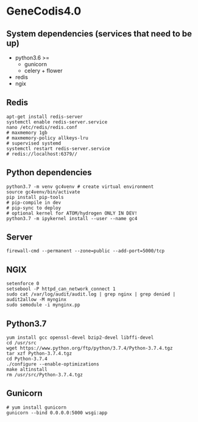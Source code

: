 # GeneCodis4.0

## System dependencies (services that need to be up)
* python3.6 >=
    * gunicorn
    * celery + flower   
* redis
* ngix

## Redis
```shell
apt-get install redis-server
systemctl enable redis-server.service
nano /etc/redis/redis.conf
# maxmemory 1gb
# maxmemory-policy allkeys-lru
# supervised systemd
systemctl restart redis-server.service
# redis://localhost:6379//
```

## Python dependencies
```shell  
python3.7 -m venv gc4venv # create virtual environment
source gc4venv/bin/activate
pip install pip-tools
# pip-compile in dev
# pip-sync to deploy
# optional kernel for ATOM/hydrogen ONLY IN DEV!
python3.7 -m ipykernel install --user --name gc4
```

## Server
```shell
firewall-cmd --permanent --zone=public --add-port=5000/tcp
```

## NGIX
```shell
setenforce 0
setsebool -P httpd_can_network_connect 1
sudo cat /var/log/audit/audit.log | grep nginx | grep denied | audit2allow -M mynginx
sudo semodule -i mynginx.pp
```

## Python3.7
```shell
yum install gcc openssl-devel bzip2-devel libffi-devel
cd /usr/src
wget https://www.python.org/ftp/python/3.7.4/Python-3.7.4.tgz
tar xzf Python-3.7.4.tgz
cd Python-3.7.4
./configure --enable-optimizations
make altinstall
rm /usr/src/Python-3.7.4.tgz
```

## Gunicorn
```shell
# yum install gunicorn
gunicorn --bind 0.0.0.0:5000 wsgi:app
```
